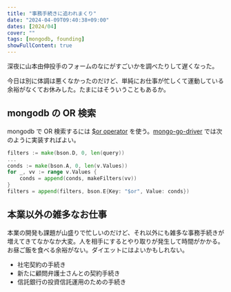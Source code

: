 ```yaml
---
title: "事務手続きに追われまくり"
date: "2024-04-09T09:40:38+09:00"
dates: [2024/04]
cover: ""
tags: [mongodb, founding]
showFullContent: true
---
```


深夜に山本由伸投手のフォームのなにがすごいかを調べたりして遅くなった。

今日は別に体調は悪くなかったのだけど、単純にお仕事が忙しくて運動している余裕がなくてお休みした。たまにはそういうこともあるか。

## mongodb の OR 検索

mongodb で OR 検索するには [$or operator](https://www.mongodb.com/docs/manual/reference/operator/query/or/) を使う。[mongo-go-driver](https://github.com/mongodb/mongo-go-driver) では次のように実装すればよい。

```go
filters := make(bson.D, 0, len(query))
...
conds := make(bson.A, 0, len(v.Values))
for _, vv := range v.Values {
    conds = append(conds, makeFilters(vv))
}
filters = append(filters, bson.E{Key: "$or", Value: conds})
```

## 本業以外の雑多なお仕事

本業の開発も課題が山盛りで忙しいのだけど、それ以外にも雑多な事務手続きが増えてきてなかなか大変。人を相手にするとやり取りが発生して時間がかかる。お昼ご飯を食べる余裕がない。ダイエットにはよいかもしれない。

* 社宅契約の手続き
* 新たに顧問弁護士さんとの契約手続き
* 信託銀行の投資信託運用のための手続き

